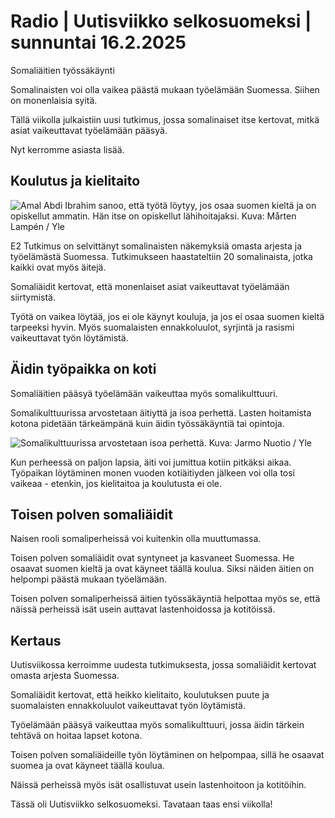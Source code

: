 # Radio \| Uutisviikko selkosuomeksi \| sunnuntai 16.2.2025

Somaliäitien työssäkäynti

Somalinaisten voi olla vaikea päästä mukaan työelämään Suomessa. Siihen on monenlaisia syitä.

Tällä viikolla julkaistiin uusi tutkimus, jossa somalinaiset itse kertovat, mitkä asiat vaikeuttavat työelämään pääsyä.

Nyt kerromme asiasta lisää.

## Koulutus ja kielitaito

![Amal Abdi Ibrahim sanoo, että työtä löytyy, jos osaa suomen kieltä ja on opiskellut ammatin. Hän itse on opiskellut lähihoitajaksi. Kuva: Mårten Lampén / Yle](https://images.cdn.yle.fi/image/upload/c_crop,h_3375,w_6000,x_0,y_223/ar_1.7777777777777777,c_fill,g_faces,h_431,w_767/dpr_1.0/q_auto:eco/f_auto/fl_lossy/v1739376134/39-142103867acc45e2386b)

E2 Tutkimus on selvittänyt somalinaisten näkemyksiä omasta arjesta ja työelämästä Suomessa. Tutkimukseen haastateltiin 20 somalinaista, jotka kaikki ovat myös äitejä.

Somaliäidit kertovat, että monenlaiset asiat vaikeuttavat työelämään siirtymistä.

Työtä on vaikea löytää, jos ei ole käynyt kouluja, ja jos ei osaa suomen kieltä tarpeeksi hyvin. Myös suomalaisten ennakkoluulot, syrjintä ja rasismi vaikeuttavat työn löytämistä.

## Äidin työpaikka on koti

Somaliäitien pääsyä työelämään vaikeuttaa myös somalikulttuuri.

Somalikulttuurissa arvostetaan äitiyttä ja isoa perhettä. Lasten hoitamista kotona pidetään tärkeämpänä kuin äidin työssäkäyntiä tai opintoja.

![Somalikulttuurissa arvostetaan isoa perhettä. Kuva: Jarmo Nuotio / Yle](https://images.cdn.yle.fi/image/upload/c_crop,h_2268,w_4031,x_0,y_0/ar_1.7777777777777777,c_fill,g_faces,h_431,w_767/dpr_1.0/q_auto:eco/f_auto/fl_lossy/v1673550931/39-105881163c05918abf66)

Kun perheessä on paljon lapsia, äiti voi jumittua kotiin pitkäksi aikaa. Työpaikan löytäminen monen vuoden kotiäitiyden jälkeen voi olla tosi vaikeaa - etenkin, jos kielitaitoa ja koulutusta ei ole.

## Toisen polven somaliäidit

Naisen rooli somaliperheissä voi kuitenkin olla muuttumassa.

Toisen polven somaliäidit ovat syntyneet ja kasvaneet Suomessa. He osaavat suomen kieltä ja ovat käyneet täällä koulua. Siksi näiden äitien on helpompi päästä mukaan työelämään.

Toisen polven somaliperheissä äitien työssäkäyntiä helpottaa myös se, että näissä perheissä isät usein auttavat lastenhoidossa ja kotitöissä.

## Kertaus

Uutisviikossa kerroimme uudesta tutkimuksesta, jossa somaliäidit kertovat omasta arjesta Suomessa.

Somaliäidit kertovat, että heikko kielitaito, koulutuksen puute ja suomalaisten ennakkoluulot vaikeuttavat työn löytämistä.

Työelämään pääsyä vaikeuttaa myös somalikulttuuri, jossa äidin tärkein tehtävä on hoitaa lapset kotona.

Toisen polven somaliäideille työn löytäminen on helpompaa, sillä he osaavat suomea ja ovat käyneet täällä koulua.

Näissä perheissä myös isät osallistuvat usein lastenhoitoon ja kotitöihin.

Tässä oli Uutisviikko selkosuomeksi. Tavataan taas ensi viikolla!

